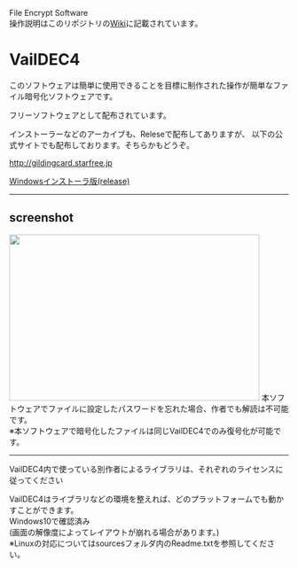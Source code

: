 File Encrypt Software
<br>
操作説明はこのリポジトリの<a href="https://github.com/rinasvideo/VailDEC4/wiki">Wiki</a>に記載されています。
<h1>VailDEC4</h1>

<p>このソフトウェアは簡単に使用できることを目標に制作された操作が簡単なファイル暗号化ソフトウェアです。</p>
<p>フリーソフトウェアとして配布されています。</p>

インストーラーなどのアーカイブも、Releseで配布してありますが、 以下の公式サイトでも配布しております。そちらかもどうぞ。
<p><a href="http://gildingcard.starfree.jp/"> http://gildingcard.starfree.jp</a></p>
<p><a href="https://github.com/Vail-Zero/VailDEC3-sources/releases/tag/3.0.0">Windowsインストーラ版(release)</a></p>

<hr></hr>
<h2>screenshot</h2>
<img src="./img/screenshot.PNG" width="451" height="300">
本ソフトウェアでファイルに設定したパスワードを忘れた場合、作者でも解読は不可能です。
<br>
※本ソフトウェアで暗号化したファイルは同じVailDEC4でのみ復号化が可能です。
<hr></hr>
VailDEC4内で使っている別作者によるライブラリは、それぞれのライセンスに従ってください

VailDEC4はライブラリなどの環境を整えれば、どのプラットフォームでも動かすことができます。<br>
Windows10で確認済み<br>
(画面の解像度によってレイアウトが崩れる場合があります。)<br>
※Linuxの対応についてはsourcesフォルダ内のReadme.txtを参照してください。

